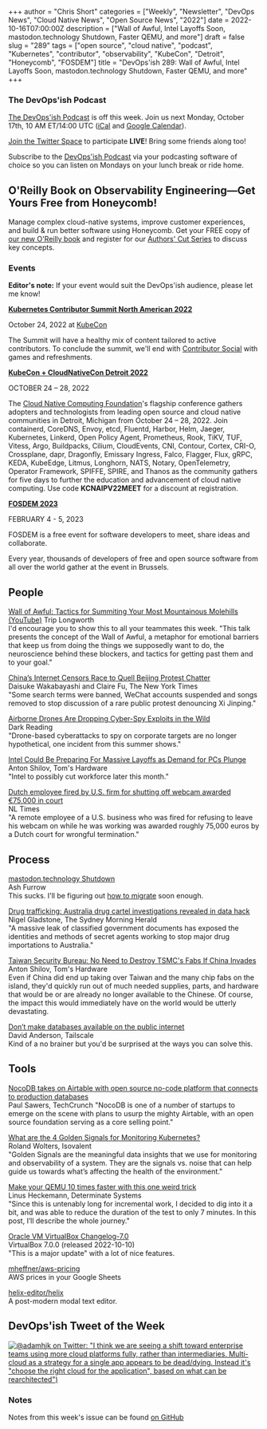 +++
author = "Chris Short"
categories = ["Weekly", "Newsletter", "DevOps News", "Cloud Native News", "Open Source News", "2022"]
date = 2022-10-16T07:00:00Z
description = ["Wall of Awful, Intel Layoffs Soon, mastodon.technology Shutdown, Faster QEMU, and more"]
draft = false
slug = "289"
tags = ["open source", "cloud native", "podcast", "Kubernetes", "contributor", "observability", "KubeCon", "Detroit", "Honeycomb", "FOSDEM"]
title = "DevOps'ish 289: Wall of Awful, Intel Layoffs Soon, mastodon.technology Shutdown, Faster QEMU, and more"
+++

### The DevOps'ish Podcast

[The DevOps'ish Podcast](https://devopsish.com/podcast/) is off this week. Join us next Monday, October 17th, 10 AM ET/14:00 UTC ([iCal](https://devopsi.sh/iCal) and [Google Calendar](https://devopsi.sh/GCal)).

[Join the Twitter Space](https://twitter.com/i/spaces/1OyKAVmZekqGb) to participate **LIVE**! 
Bring some friends along too!

Subscribe to the [DevOps'ish Podcast](https://anchor.fm/devopsish) via your podcasting software of choice so you can listen on Mondays on your lunch break or ride home.

## O'Reilly Book on Observability Engineering—Get Yours Free from Honeycomb!

Manage complex cloud-native systems, improve customer experiences, and build & run better software using Honeycomb. Get your FREE copy of [our new O'Reilly book](https://info.honeycomb.io/observability-engineering-oreilly-book-2022?utm_source=devopsish&utm_medium=newsletter&utm_campaign=oreilly_book_observability_engineering_2022&utm_id=oreillybook2022&utm_content=2113) and register for our [Authors' Cut Series](https://www.honeycomb.io/oreilly-observability-engineering/?utm_source=devopsish&utm_medium=newsletter&utm_campaign=oreilly_authors_cut_series_2022&utm_id=oreillyauthorscut&utm_content=2112) to discuss key concepts.

### Events

**Editor's note:** If your event would suit the DevOps'ish audience, please let me know!

[**Kubernetes Contributor Summit North American 2022**](https://www.kubernetes.dev/events/2022/kcsna/)

October 24, 2022 at [KubeCon](https://events.linuxfoundation.org/kubecon-cloudnativecon-north-america/?utm_source=devopsish)

The Summit will have a healthy mix of content tailored to active contributors. To conclude the summit, we'll end with [Contributor Social](https://www.kubernetes.dev/events/2022/kcsna/social) with games and refreshments.

[**KubeCon + CloudNativeCon Detroit 2022**](https://events.linuxfoundation.org/kubecon-cloudnativecon-north-america/?utm_source=devopsish)  

OCTOBER 24 – 28, 2022

The [Cloud Native Computing Foundation](http://cncf.io/)'s flagship conference gathers adopters and technologists from leading open source and cloud native communities in Detroit, Michigan from October 24 – 28, 2022. Join containerd, CoreDNS, Envoy, etcd, Fluentd, Harbor, Helm, Jaeger, Kubernetes, Linkerd, Open Policy Agent, Prometheus, Rook, TiKV, TUF, Vitess, Argo, Buildpacks, Cilium, CloudEvents, CNI, Contour, Cortex, CRI-O, Crossplane, dapr, Dragonfly, Emissary Ingress, Falco, Flagger, Flux, gRPC, KEDA, KubeEdge, Litmus, Longhorn, NATS, Notary, OpenTelemetry, Operator Framework, SPIFFE, SPIRE, and Thanos as the community gathers for five days to further the education and advancement of cloud native computing. Use code **KCNAIPV22MEET** for a discount at registration.

[**FOSDEM 2023**](https://fosdem.org/2023/)

FEBRUARY 4 - 5, 2023

FOSDEM is a free event for software developers to meet, share ideas and collaborate.

Every year, thousands of developers of free and open source software from all over the world gather at the event in Brussels.

## People

[Wall of Awful: Tactics for Summiting Your Most Mountainous Molehills (YouTube)](https://www.youtube.com/watch?v=NMXHPolTyaM)
Trip Longworth  
I'd encourage you to show this to all your teammates this week. "This talk presents the concept of the Wall of Awful, a metaphor for emotional barriers that keep us from doing the things we supposedly want to do, the neuroscience behind these blockers, and tactics for getting past them and to your goal."

[China’s Internet Censors Race to Quell Beijing Protest Chatter](https://www.nytimes.com/2022/10/14/world/asia/china-internet-protest-xi-jinping.html)  
Daisuke Wakabayashi and Claire Fu, The New York Times  
"Some search terms were banned, WeChat accounts suspended and songs removed to stop discussion of a rare public protest denouncing Xi Jinping."

[Airborne Drones Are Dropping Cyber-Spy Exploits in the Wild](https://www.darkreading.com/threat-intelligence/drones-cyber-spy-exploits-in-the-wild)  
Dark Reading  
"Drone-based cyberattacks to spy on corporate targets are no longer hypothetical, one incident from this summer shows."

[Intel Could Be Preparing For Massive Layoffs as Demand for PCs Plunge](https://www.tomshardware.com/news/intel-massive-layoffs-2022)  
Anton Shilov, Tom's Hardware  
"Intel to possibly cut workforce later this month."

[Dutch employee fired by U.S. firm for shutting off webcam awarded €75,000 in court](https://nltimes.nl/2022/10/09/dutch-employee-fired-us-firm-shutting-webcam-awarded-eu75000-court)  
NL Times  
"A remote employee of a U.S. business who was fired for refusing to leave his webcam on while he was working was awarded roughly 75,000 euros by a Dutch court for wrongful termination."

## Process

[mastodon.technology Shutdown](https://ashfurrow.com/blog/mastodon-technology-shutdown/)  
Ash Furrow  
This sucks. I'll be figuring out [how to migrate](https://codingitwrong.com/2022/10/10/migrating-a-mastodon-account.html) soon enough.

[Drug trafficking: Australia drug cartel investigations revealed in data hack](https://www.smh.com.au/national/secret-agents-targeting-drug-cartels-in-australia-exposed-in-data-hack-20221004-p5bmzg.html)  
Nigel Gladstone, The Sydney Morning Herald  
"A massive leak of classified government documents has exposed the identities and methods of secret agents working to stop major drug importations to Australia."

[Taiwan Security Bureau: No Need to Destroy TSMC's Fabs If China Invades](https://www.tomshardware.com/news/taiwan-security-bureau-no-need-to-destroy-tsmcs-fabs-if-china-invades)  
Anton Shilov, Tom's Hardware  
Even if China did end up taking over Taiwan and the many chip fabs on the island, they'd quickly run out of much needed supplies, parts, and hardware that would be or are already no longer available to the Chinese. Of course, the impact this would immediately have on the world would be utterly devastating.

[Don’t make databases available on the public internet](https://tailscale.com/blog/introducing-pgproxy/)  
David Anderson, Tailscale  
Kind of a no brainer but you'd be surprised at the ways you can solve this.

## Tools

[NocoDB takes on Airtable with open source no-code platform that connects to production databases](https://techcrunch.com/2022/10/11/nocodb-takes-on-airtable-with-open-source-no-code-database-that-works-with-production-data/)  
Paul Sawers, TechCrunch
"NocoDB is one of a number of startups to emerge on the scene with plans to usurp the mighty Airtable, with an open source foundation serving as a core selling point."

[What are the 4 Golden Signals for Monitoring Kubernetes?](https://isovalent.com/blog/post/what-are-the-4-golden-signals-for-monitoring-kubernetes/)  
Roland Wolters, Isovalent  
"Golden Signals are the meaningful data insights that we use for monitoring and observability of a system. They are the signals vs. noise that can help guide us towards what’s affecting the health of the environment."

[Make your QEMU 10 times faster with this one weird trick](https://determinate.systems/posts/qemu-fix)  
Linus Heckemann, Determinate Systems  
"Since this is untenably long for incremental work, I decided to dig into it a bit, and was able to reduce the duration of the test to only 7 minutes. In this post, I’ll describe the whole journey."

[Oracle VM VirtualBox Changelog-7.0](https://www.virtualbox.org/wiki/Changelog-7.0)  
VirtualBox 7.0.0 (released 2022-10-10)  
"This is a major update" with a lot of nice features.

[mheffner/aws-pricing](https://github.com/mheffner/aws-pricing)  
AWS prices in your Google Sheets

[helix-editor/helix](https://github.com/helix-editor/helix)  
A post-modern modal text editor.

## DevOps'ish Tweet of the Week

[![@adamhjk on Twitter: "I think we are seeing a shift toward enterprise teams using more cloud platforms fully, rather than intermediaries. Multi-cloud as a strategy for a single app appears to be dead/dying. Instead it's "choose the right cloud for the application", based on what can be rearchitected")](https://shortcdn.com/devopsish/289-devopsish-post-of-the-week.webp)](https://twitter.com/adamhjk/status/1580241259376975872)

### Notes

Notes from this week's issue can be found [on GitHub](https://github.com/chris-short/devopsish.com/blob/main/content/post/289/notes.md?utm_source=devopsish)